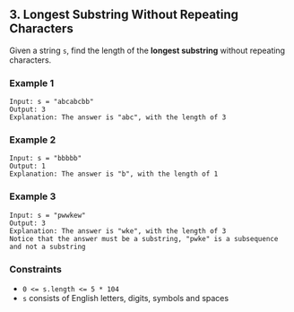 
## 3. Longest Substring Without Repeating Characters

Given a string `s`, find the length of the **longest substring** without repeating characters.

### Example 1
```
Input: s = "abcabcbb"
Output: 3
Explanation: The answer is "abc", with the length of 3
```
### Example 2
```
Input: s = "bbbbb"
Output: 1
Explanation: The answer is "b", with the length of 1
```
### Example 3
```
Input: s = "pwwkew"
Output: 3
Explanation: The answer is "wke", with the length of 3  
Notice that the answer must be a substring, "pwke" is a subsequence and not a substring
```
### Constraints

* `0 <= s.length <= 5 * 104`
* `s` consists of English letters, digits, symbols and spaces
